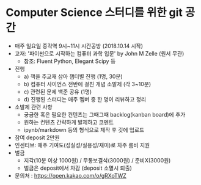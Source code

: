 # Computer Science 스터디를 위한 git 공간

* 매주 일요일 종각역 9시~11시 시간공방 (2018.10.14 시작)
* 교재: '파이썬으로 시작하는 컴퓨터 과학 입문' by John M Zelle (원서 무관)
  * 참조: Fluent Python, Elegant Scipy 등
* 진행
  * a) 책을 주교재 삼아 챕터별 진행 (1명, 30분)
  * b) 컴퓨터 사이언스 전반에 걸친 개념 소발제 (각 3~10분)
  * c) 관련된 문제 백준 공유 (1명)
  * d) 진행된 스터디는 매주 멤버 중 한 명이 리뷰하고 정리
* 소발제 관련 사항
  * 궁금한 혹은 필요한 컨텐츠는 그때그때 backlog(kanban board)에 추가
  * 원하는 컨텐츠 간략하게 발제하고 코멘트
  * ipynb/markdown 등의 형식으로 제작 후 깃에 업로드 
* 참여 deposit 2만원
* 인센티브: 매주 기여도(성실성/실용성/재미)로 차주 룸비 지원
* 벌금
  * 지각(10분 이상 1000원) / 무통보결석(3000원) / 준비X(3000원)
  * 벌금은 deposit에서 차감 (deposit 소멸시 퇴출)
* 문의처 : https://open.kakao.com/o/gRXoTWZ
